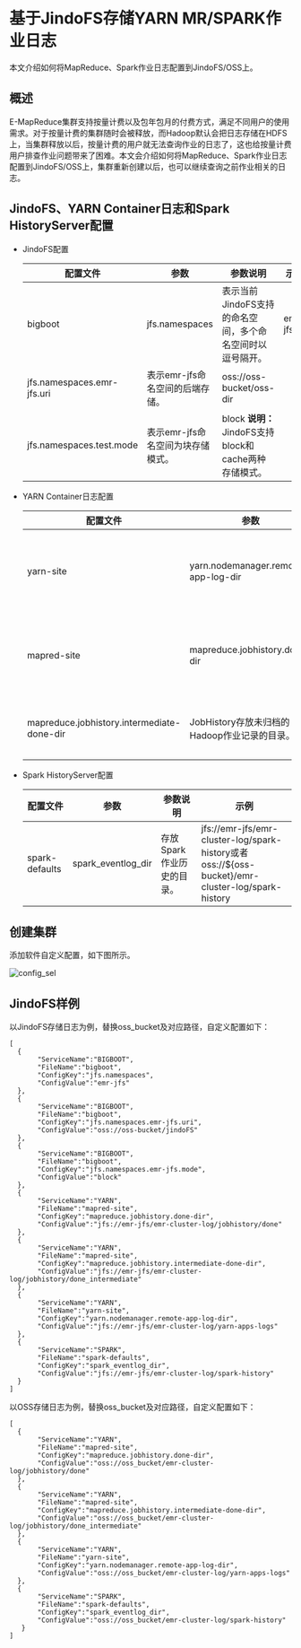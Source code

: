 # 基于JindoFS存储YARN MR/SPARK作业日志

本文介绍如何将MapReduce、Spark作业日志配置到JindoFS/OSS上。

## 概述

E-MapReduce集群支持按量计费以及包年包月的付费方式，满足不同用户的使用需求。对于按量计费的集群随时会被释放，而Hadoop默认会把日志存储在HDFS上，当集群释放以后，按量计费的用户就无法查询作业的日志了，这也给按量计费用户排查作业问题带来了困难。本文会介绍如何将MapReduce、Spark作业日志配置到JindoFS/OSS上，集群重新创建以后，也可以继续查询之前作业相关的日志。

## JindoFS、YARN Container日志和Spark HistoryServer配置

-   JindoFS配置

    |配置文件|参数|参数说明|示例|
    |----|--|----|--|
    |bigboot|jfs.namespaces|表示当前JindoFS支持的命名空间，多个命名空间时以逗号隔开。|emr-jfs|
    |jfs.namespaces.emr-jfs.uri|表示emr-jfs命名空间的后端存储。|oss://oss-bucket/oss-dir|
    |jfs.namespaces.test.mode|表示emr-jfs命名空间为块存储模式。|block **说明：** JindoFS支持block和cache两种存储模式。 |

-   YARN Container日志配置

    |配置文件|参数|参数说明|示例|
    |----|--|----|--|
    |yarn-site|yarn.nodemanager.remote-app-log-dir|当应用程序运行结束后，日志聚合的存储位置，YARN日志聚合功能默认已打开。|jfs://emr-jfs/emr-cluster-log/yarn-apps-logs或者oss://$\{oss-bucket\}/emr-cluster-log/yarn-apps-logs|
    |mapred-site|mapreduce.jobhistory.done-dir|JobHistory存放已经运行完的Hadoop作业记录的目录。|jfs://emr-jfs/emr-cluster-log/jobhistory/done或者oss://$\{oss-bucket\}/emr-cluster-log/jobhistory/done|
    |mapreduce.jobhistory.intermediate-done-dir|JobHistory存放未归档的 Hadoop作业记录的目录。|jfs://emr-jfs/emr-cluster-log/jobhistory/done\_intermediate或者oss://$\{oss-bucket\}/emr-cluster-log/jobhistory/done\_intermediate|

-   Spark HistoryServer配置

    |配置文件|参数|参数说明|示例|
    |----|--|----|--|
    |spark-defaults|spark\_eventlog\_dir|存放Spark作业历史的目录。|jfs://emr-jfs/emr-cluster-log/spark-history或者oss://$\{oss-bucket\}/emr-cluster-log/spark-history|


## 创建集群

添加软件自定义配置，如下图所示。

![config_sel](https://static-aliyun-doc.oss-accelerate.aliyuncs.com/assets/img/zh-CN/3357459951/p63698.png)

## JindoFS样例

以JindoFS存储日志为例，替换oss\_bucket及对应路径，自定义配置如下：

```
[   
  {
       "ServiceName":"BIGBOOT",
       "FileName":"bigboot",
       "ConfigKey":"jfs.namespaces",
       "ConfigValue":"emr-jfs"
  },
  {
       "ServiceName":"BIGBOOT",
       "FileName":"bigboot",
       "ConfigKey":"jfs.namespaces.emr-jfs.uri",
       "ConfigValue":"oss://oss-bucket/jindoFS"
  },
  {
       "ServiceName":"BIGBOOT",
       "FileName":"bigboot",
       "ConfigKey":"jfs.namespaces.emr-jfs.mode",
       "ConfigValue":"block"
  },
  {
       "ServiceName":"YARN",
       "FileName":"mapred-site",
       "ConfigKey":"mapreduce.jobhistory.done-dir",
       "ConfigValue":"jfs://emr-jfs/emr-cluster-log/jobhistory/done"
  },
  {
       "ServiceName":"YARN",
       "FileName":"mapred-site",
       "ConfigKey":"mapreduce.jobhistory.intermediate-done-dir",
       "ConfigValue":"jfs://emr-jfs/emr-cluster-log/jobhistory/done_intermediate"
  },
  {
       "ServiceName":"YARN",
       "FileName":"yarn-site",
       "ConfigKey":"yarn.nodemanager.remote-app-log-dir",
       "ConfigValue":"jfs://emr-jfs/emr-cluster-log/yarn-apps-logs"
  }, 
  {
       "ServiceName":"SPARK",
       "FileName":"spark-defaults",
       "ConfigKey":"spark_eventlog_dir",
       "ConfigValue":"jfs://emr-jfs/emr-cluster-log/spark-history"
  }
]
```

以OSS存储日志为例，替换oss\_bucket及对应路径，自定义配置如下：

```
[   
  {
       "ServiceName":"YARN",
       "FileName":"mapred-site",
       "ConfigKey":"mapreduce.jobhistory.done-dir",
       "ConfigValue":"oss://oss_bucket/emr-cluster-log/jobhistory/done"
  },
  {
       "ServiceName":"YARN",
       "FileName":"mapred-site",
       "ConfigKey":"mapreduce.jobhistory.intermediate-done-dir",
       "ConfigValue":"oss://oss_bucket/emr-cluster-log/jobhistory/done_intermediate"
  },
  {
       "ServiceName":"YARN",
       "FileName":"yarn-site",
       "ConfigKey":"yarn.nodemanager.remote-app-log-dir",
       "ConfigValue":"oss://oss_bucket/emr-cluster-log/yarn-apps-logs"
  }, 
  {
       "ServiceName":"SPARK",
       "FileName":"spark-defaults", 
       "ConfigKey":"spark_eventlog_dir",
       "ConfigValue":"oss://oss_bucket/emr-cluster-log/spark-history"
   }
]
```

